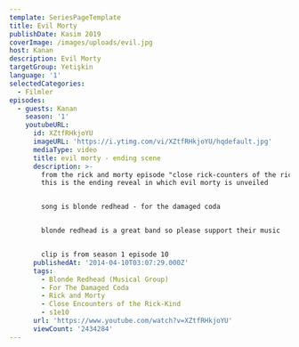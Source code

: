 ```yaml
---
template: SeriesPageTemplate
title: Evil Morty
publishDate: Kasim 2019
coverImage: /images/uploads/evil.jpg
host: Kanan
description: Evil Morty
targetGroup: Yetişkin
language: '1'
selectedCategories:
  - Filmler
episodes:
  - guests: Kanan
    season: '1'
    youtubeURL:
      id: XZtfRHkjoYU
      imageURL: 'https://i.ytimg.com/vi/XZtfRHkjoYU/hqdefault.jpg'
      mediaType: video
      title: evil morty - ending scene
      description: >-
        from the rick and morty episode "close rick-counters of the rick kind."
        this is the ending reveal in which evil morty is unveiled


        song is blonde redhead - for the damaged coda


        blonde redhead is a great band so please support their music


        clip is from season 1 episode 10
      publishedAt: '2014-04-10T03:07:29.000Z'
      tags:
        - Blonde Redhead (Musical Group)
        - For The Damaged Coda
        - Rick and Morty
        - Close Encounters of the Rick-Kind
        - s1e10
      url: 'https://www.youtube.com/watch?v=XZtfRHkjoYU'
      viewCount: '2434284'
---
```


